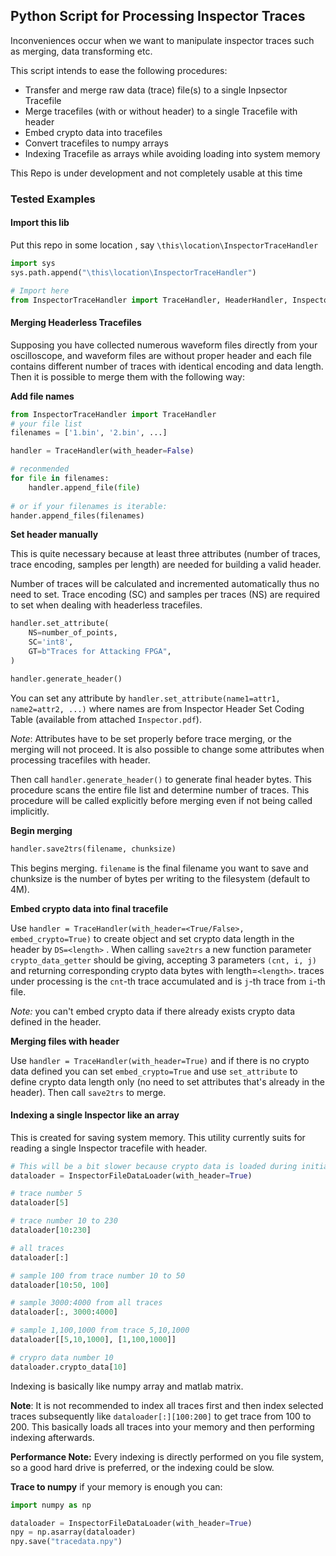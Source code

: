 ## Python Script for Processing Inspector Traces

Inconveniences occur when we want to manipulate inspector traces such as merging, data transforming etc.

This script intends to ease the following procedures:
- Transfer and merge raw data (trace) file(s) to a single Inpsector Tracefile
- Merge tracefiles (with or without header) to a single Tracefile with header
- Embed crypto data into tracefiles
- Convert tracefiles to numpy arrays
- Indexing Tracefile as arrays while avoiding loading into system memory

This Repo is under development and not completely usable at this time

### Tested Examples

#### Import this lib

Put this repo in some location , say `\this\location\InspectorTraceHandler`

```python
import sys
sys.path.append("\this\location\InspectorTraceHandler")

# Import here
from InspectorTraceHandler import TraceHandler, HeaderHandler, InspectorFileDataLoader
```

#### Merging Headerless Tracefiles

Supposing you have collected numerous waveform files directly from your oscilloscope, and waveform files are without proper header and each file contains different number of traces with identical encoding and data length.  Then it is possible to merge them with the following way:

**Add file names**

```python
from InspectorTraceHandler import TraceHandler
# your file list
filenames = ['1.bin', '2.bin', ...]

handler = TraceHandler(with_header=False)

# reconmended
for file in filenames:
    handler.append_file(file)
    
# or if your filenames is iterable:
hander.append_files(filenames)
```

**Set header manually**

This is quite necessary because at least three attributes (number of traces, trace encoding, samples per length) are needed for building a valid header.

Number of traces will be calculated and incremented automatically thus no need to set. Trace encoding (SC) and samples per traces (NS) are required to set when dealing with headerless tracefiles.

```python
handler.set_attribute(
    NS=number_of_points,
    SC='int8',
    GT=b"Traces for Attacking FPGA",
)

handler.generate_header()
```

You can set any attribute by  `handler.set_attribute(name1=attr1, name2=attr2, ...)` where names are from Inspector Header Set Coding Table (available from attached `Inspector.pdf`).

*Note*: Attributes have to be set properly before trace merging, or the merging will not proceed. It is also possible to change some attributes when processing tracefiles with header.

Then call `handler.generate_header()` to generate final header bytes. This procedure scans the entire file list and determine number of traces. This procedure will be called explicitly before merging even if not being called implicitly.

**Begin merging**

```python
handler.save2trs(filename, chunksize)
```

This begins merging. `filename` is the final filename you want to save and chunksize is the number of bytes per writing to the filesystem (default to 4M).

**Embed crypto data into final tracefile**

Use `handler = TraceHandler(with_header=<True/False>, embed_crypto=True)` to create object and set crypto data length in the header by `DS=<length>` . When calling `save2trs`  a new function parameter `crypto_data_getter` should be giving, accepting 3 parameters `(cnt, i, j)` and returning corresponding crypto data bytes with length=`<length>`.  traces under processing is the `cnt`-th trace accumulated and is  `j`-th trace from `i`-th file. 

*Note:* you can't embed crypto data if there already exists crypto data defined in the header.

**Merging files with header** 

Use `handler = TraceHandler(with_header=True)` and if there is no crypto data defined you can set `embed_crypto=True`  and use `set_attribute` to define crypto data length only (no need to set attributes that's already in the header). Then call `save2trs` to merge.

#### Indexing a single Inspector like an array

This is created for saving system memory. This utility currently suits for reading a single Inspector tracefile with header.

```python
# This will be a bit slower because crypto data is loaded during initialization
dataloader = InspectorFileDataLoader(with_header=True)

# trace number 5
dataloader[5]

# trace number 10 to 230
dataloader[10:230]

# all traces
dataloader[:]

# sample 100 from trace number 10 to 50
dataloader[10:50, 100]

# sample 3000:4000 from all traces
dataloader[:, 3000:4000]

# sample 1,100,1000 from trace 5,10,1000
dataloader[[5,10,1000], [1,100,1000]]

# crypro data number 10
dataloader.crypto_data[10]
```

Indexing is basically like numpy array and matlab matrix.

**Note**: It is not recommended to index all traces first and then index selected traces subsequently like  `dataloader[:][100:200]` to get trace from 100 to 200. This basically loads all traces into your memory and then performing indexing afterwards.

**Performance Note:** Every indexing is directly performed on you file system, so a good hard drive is preferred, or the indexing could be slow.

**Trace to numpy**
if your memory is enough you can:
 ```python
 import numpy as np
 
 dataloader = InspectorFileDataLoader(with_header=True)
 npy = np.asarray(dataloader)
 npy.save("tracedata.npy")
 ```

